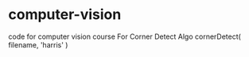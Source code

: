 # computer-vision
code for computer vision course
For Corner Detect Algo
cornerDetect( filename, 'harris' )

